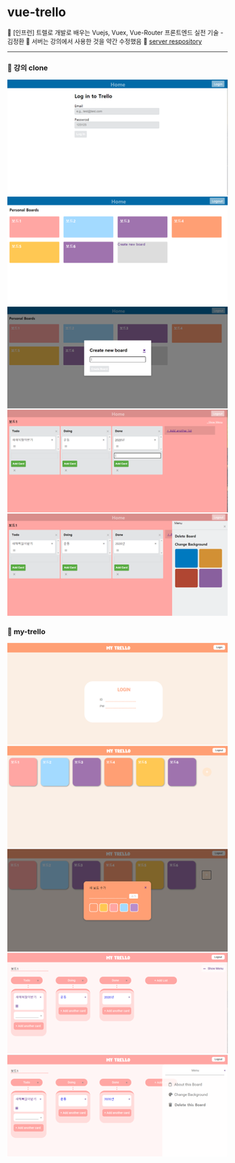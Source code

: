 # vue-trello
&#127793; [인프런] 트렐로 개발로 배우는 Vuejs, Vuex, Vue-Router 프론트엔드 실전 기술 - 김정환
&#128587; 서버는 강의에서 사용한 것을 약간 수정했음
&#128640; [server respository](https://github.com/yooooonk/vue-trello-server/blob/main/README.md)

---

### &#127912; 강의 clone
![login](https://github.com/yooooonk/TIL/blob/master/img/trello_1.PNG)
![home](https://github.com/yooooonk/TIL/blob/master/img/trello_home.PNG)
![boardCreate](https://github.com/yooooonk/TIL/blob/master/img/trello_boardC.PNG)
![list](https://github.com/yooooonk/TIL/blob/master/img/trello_list.PNG)
![menu](https://github.com/yooooonk/TIL/blob/master/img/trello_menu.PNG)
### &#127752; my-trello
![login](https://github.com/yooooonk/TIL/blob/master/img/mytrello_clogin.PNG)
![home](https://github.com/yooooonk/TIL/blob/master/img/mytrello_chome.PNG)
![booardcreate](https://github.com/yooooonk/TIL/blob/master/img/mytrello_ccboard.PNG)
![board](https://github.com/yooooonk/TIL/blob/master/img/mytrello_cboard.PNG)
![menu](https://github.com/yooooonk/TIL/blob/master/img/mytrello_cboardmenu.PNG)
